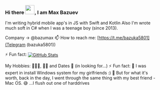 ### Hi there <img src="https://raw.githubusercontent.com/MartinHeinz/MartinHeinz/master/wave.gif" width="30px">, I am Max Bazuev

I'm writing hybrid mobile app's in JS with Swift and Kotlin
Also I'm wrote much soft in C# when I was a teenage boy (since 2013).

Company -> @bazumax
📫 How to reach me: [https://t.me/bazuka5801](Telegram (bazuka5801))


⚡ Fun fact: 
<a href="https://github.com/bazuka5801/bazuka5801">
  <img align="center" src="https://github-readme-stats.vercel.app/api?username=bazuka5801&show_icons=true&line_height=27&count_private=true&title_color=ffffff&text_color=c9cacc&icon_color=2bbc8a&bg_color=1d1f21" alt="GitHub Stats" />
</a>

 My Hobbies: 💃🏻🕺, 🚴‍♂️ and Dates 💖 (in looking for...)
⚡ Fun fact:
  🔧 I was expert in install Windows system for my girlfriends :)
  🥷 But for what it's worth, back in the day, I went through the same thing with my best friend - Mac OS.
  😅 ...I flush out one of harddrives 
<!--
**bazuka5801/bazuka5801** is a ✨ _special_ ✨ repository because its `README.md` (this file) appears on your GitHub profile.


- 🔭 I’m currently working on ...
- 🌱 I’m currently learning ...
- 👯 I’m looking to collaborate on ...
- 🤔 I’m looking for help with ...
- 💬 Ask me about ...
- 📫 How to reach me: ...
- 😄 Pronouns: ...
- ⚡ Fun fact: ...
-->

